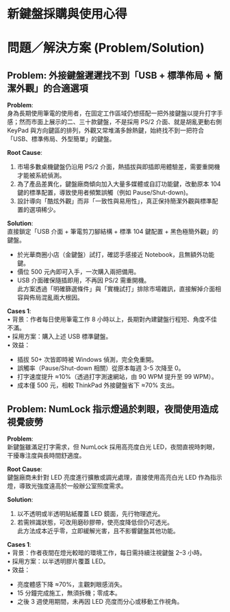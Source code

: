 # 新鍵盤採購與使用心得

# 問題／解決方案 (Problem/Solution)

## Problem: 外接鍵盤遲遲找不到「USB + 標準佈局 + 簡潔外觀」的合適選項

**Problem**:  
身為長期使用筆電的使用者，在固定工作區域仍想搭配一把外接鍵盤以提升打字手感；然而市面上展示的二、三十款鍵盤，不是採用 PS/2 介面、就是胡亂更動右側 KeyPad 與方向鍵區的排列，外觀又常堆滿多餘熱鍵，始終找不到一把符合「USB、標準佈局、外型簡單」的鍵盤。

**Root Cause**:  
1. 市場多數桌機鍵盤仍沿用 PS/2 介面，熱插拔與即插即用體驗差，需要重開機才能被系統偵測。  
2. 為了產品差異化，鍵盤廠商傾向加入大量多媒體或自訂功能鍵，改動原本 104 鍵的標準配置，導致使用者頻繁誤觸（例如 Pause/Shut-down)。  
3. 設計導向「酷炫外觀」而非「一致性與易用性」，真正保持簡潔外觀與標準配置的選項稀少。

**Solution**:  
直接鎖定「USB 介面 + 筆電剪刀腳結構 + 標準 104 鍵配置 + 黑色極簡外觀」的鍵盤。  
- 於光華商圈小店（金鍵盤）試打，確認手感接近 Notebook，且無額外功能鍵。  
- 價位 500 元內即可入手，一次購入兩把備用。  
- USB 介面確保隨插即用，不再因 PS/2 需重開機。  
此方案透過「明確篩選條件」與「實機試打」排除市場雜訊，直接解掉介面相容與佈局混亂兩大根因。

**Cases 1**:  
• 背景：作者每日使用筆電工作 8 小時以上，長期對內建鍵盤行程短、角度不佳不滿。  
• 採用方案：購入上述 USB 標準鍵盤。  
• 效益：  
  - 插拔 50+ 次皆即時被 Windows 偵測，完全免重開。  
  - 誤觸率（Pause/Shut-down 相關）從原本每週 3-5 次降至 0。  
  - 打字速度提升 ≈10%（透過打字測速網站，由 90 WPM 提升至 99 WPM）。  
  - 成本僅 500 元，相較 ThinkPad 外接鍵盤省下 ≈70% 支出。

## Problem: NumLock 指示燈過於刺眼，夜間使用造成視覺疲勞

**Problem**:  
新鍵盤雖滿足打字需求，但 NumLock 採用高亮度白光 LED，夜間直視時刺眼，干擾專注度與長時間舒適度。

**Root Cause**:  
鍵盤廠商未針對 LED 亮度進行擴散或調光處理，直接使用高亮白光 LED 作為指示燈，導致光強度遠高於一般辦公室照度需求。

**Solution**:  
1. 以不透明或半透明貼紙覆蓋 LED 鏡面，先行物理遮光。  
2. 若需辨識狀態，可改用磨砂膠帶，使亮度降低但仍可透光。  
此方法成本近乎零，立即緩解光害，且不影響鍵盤其他功能。

**Cases 1**:  
• 背景：作者夜間在燈光較暗的環境工作，每日需持續注視鍵盤 2–3 小時。  
• 採用方案：以半透明膠片覆蓋 LED。  
• 效益：  
  - 亮度體感下降 ≈70%，主觀刺眼感消失。  
  - 15 分鐘完成施工，無須拆機；零成本。  
  - 之後 3 週使用期間，未再因 LED 亮度而分心或移動工作視角。
